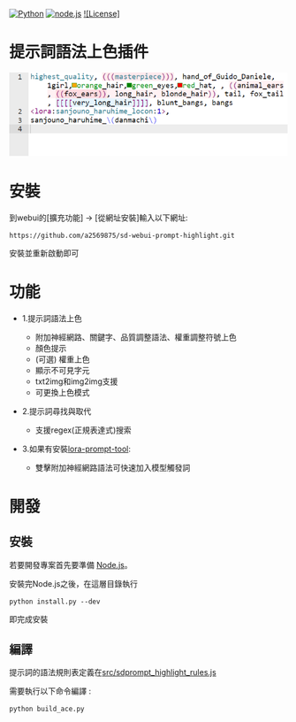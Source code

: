 [![Python](https://img.shields.io/badge/Python-%E2%89%A73.10-blue)](https://www.python.org/downloads/)
[![node.js](https://img.shields.io/badge/node--js-%E2%89%A718.16-green)](https://nodejs.org/)
[![License]](https://github.com/a2569875/sd-webui-prompt-highlight/blob/main/LICENSE)
# 提示詞語法上色插件

![](readme/fig1.png)

# 安裝

到webui的\[擴充功能\] -> \[從網址安裝\]輸入以下網址:
```
https://github.com/a2569875/sd-webui-prompt-highlight.git
```
安裝並重新啟動即可

# 功能
* 1.提示詞語法上色
  - 附加神經網路、關鍵字、品質調整語法、權重調整符號上色
  - 顏色提示
  - (可選) 權重上色
  - 顯示不可見字元
  - txt2img和img2img支援
  - 可更換上色模式

* 2.提示詞尋找與取代
  - 支援regex(正規表達式)搜索

* 3.如果有安裝[lora-prompt-tool](https://github.com/a2569875/lora-prompt-tool):
  - 雙擊附加神經網路語法可快速加入模型觸發詞

# 開發
## 安裝
若要開發專案首先要準備 [Node.js](https://nodejs.org/)。

安裝完Node.js之後，在這層目錄執行
```
python install.py --dev
```
即完成安裝
## 編譯
提示詞的語法規則表定義在[src/sdprompt_highlight_rules.js](src/sdprompt_highlight_rules.js)

需要執行以下命令編譯 :
```
python build_ace.py
```